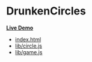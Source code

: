 # DrunkenCircles

**[Live Demo][live-demo]**

* [index.html][index.html]
* [lib/circle.js][circle.js]
* [lib/game.js][game.js]

[live-demo]: http://appacademy.github.io/DrunkenCircles/
[index.html]: https://github.com/appacademy/DrunkenCircles/blob/gh-pages/index.html
[circle.js]: https://github.com/appacademy/DrunkenCircles/blob/gh-pages/lib/circle.js
[game.js]: https://github.com/appacademy/DrunkenCircles/blob/gh-pages/lib/game.js
